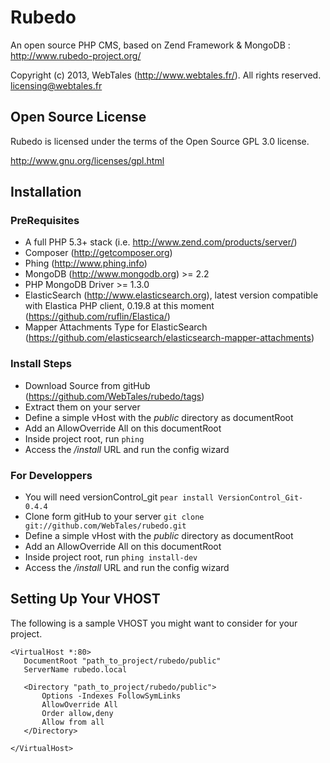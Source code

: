 Rubedo
======

An open source PHP CMS, based on Zend Framework &amp; MongoDB : http://www.rubedo-project.org/

Copyright (c) 2013, WebTales (http://www.webtales.fr/).
All rights reserved.
licensing@webtales.fr

Open Source License
------------------------------------------------------------------------------------------
Rubedo is licensed under the terms of the Open Source GPL 3.0 license. 

http://www.gnu.org/licenses/gpl.html


Installation
------------------------------------------------------------------------------------------
### PreRequisites
* A full PHP 5.3+ stack (i.e. http://www.zend.com/products/server/)
* Composer (http://getcomposer.org)
* Phing (http://www.phing.info)
* MongoDB (http://www.mongodb.org) >= 2.2
* PHP MongoDB Driver >= 1.3.0
* ElasticSearch (http://www.elasticsearch.org), latest version compatible with Elastica PHP client, 0.19.8 at this moment (https://github.com/ruflin/Elastica/)
* Mapper Attachments Type for ElasticSearch (https://github.com/elasticsearch/elasticsearch-mapper-attachments) 

### Install Steps
* Download Source from gitHub (https://github.com/WebTales/rubedo/tags)
* Extract them on your server
* Define a simple vHost with the *public* directory as documentRoot
* Add an AllowOverride All on this documentRoot
* Inside project root, run `phing`
* Access the */install* URL and run the config wizard

### For Developpers
* You will need versionControl_git `pear install VersionControl_Git-0.4.4`
* Clone form gitHub to your server `git clone git://github.com/WebTales/rubedo.git`
* Define a simple vHost with the *public* directory as documentRoot
* Add an AllowOverride All on this documentRoot
* Inside project root, run `phing install-dev`
* Access the */install* URL and run the config wizard


Setting Up Your VHOST
------------------------------------------------------------------------------------------
The following is a sample VHOST you might want to consider for your project.

	<VirtualHost *:80>
	   DocumentRoot "path_to_project/rubedo/public"
	   ServerName rubedo.local
	
	   <Directory "path_to_project/rubedo/public">
	       Options -Indexes FollowSymLinks
	       AllowOverride All
	       Order allow,deny
	       Allow from all
	   </Directory>
	
	</VirtualHost>

